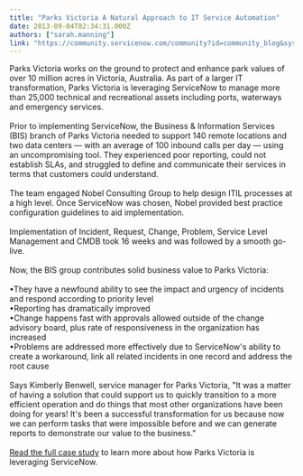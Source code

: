 ```yaml
---
title: "Parks Victoria A Natural Approach to IT Service Automation"
date: 2013-09-04T02:34:31.000Z
authors: ["sarah.manning"]
link: "https://community.servicenow.com/community?id=community_blog&sys_id=fdbd6aa9dbd0dbc01dcaf3231f9619ea"
---
```

<p>Parks Victoria works on the ground to protect and enhance park values of over 10 million acres in Victoria, Australia. As part of a larger IT transformation, Parks Victoria is leveraging ServiceNow to manage more than 25,000 technical and recreational assets including ports, waterways and emergency services. <br /><br />Prior to implementing ServiceNow, the Business &amp; Information Services (BIS) branch of Parks Victoria needed to support 140 remote locations and two data centers — with an average of 100 inbound calls per day — using an uncompromising tool. They experienced poor reporting, could not establish SLAs, and struggled to define and communicate their services in terms that customers could understand.<br /><br />The team engaged Nobel Consulting Group to help design ITIL processes at a high level. Once ServiceNow was chosen, Nobel provided best practice configuration guidelines to aid implementation.<br /><br />Implementation of Incident, Request, Change, Problem, Service Level Management and CMDB took 16 weeks and was followed by a smooth go-live. <br /><br />Now, the BIS group contributes solid business value to Parks Victoria:<br /><br />•They have a newfound ability to see the impact and urgency of incidents and respond according to priority level<br />•Reporting has dramatically improved <br />•Change happens fast with approvals allowed outside of the change advisory board, plus rate of responsiveness in the organization has increased<br />•Problems are addressed more effectively due to ServiceNow's ability to create a workaround, link all related incidents in one record and address the root cause<br /><br />Says Kimberly Benwell, service manager for Parks Victoria, "It was a matter of having a solution that could support us to quickly transition to a more efficient operation and do things that most other organizations have been doing for years! It's been a successful transformation for us because now we can perform tasks that were impossible before and we can generate reports to demonstrate our value to the business."<br /><br /><a title="w.servicenow.com/knowledge.do?sysparm_document_key=kb_knowledge,597c045b6fe24d00b90eddef6f3ee406" href="http://www.servicenow.com/knowledge.do?sysparm_document_key=kb_knowledge,597c045b6fe24d00b90eddef6f3ee406">Read the full case study</a> to learn more about how Parks Victoria is leveraging ServiceNow.</p>